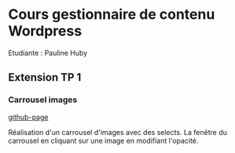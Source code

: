 # Cours gestionnaire de contenu Wordpress

Etudiante : Pauline Huby

## Extension TP 1
### Carrousel images
[github-page](https://paulinehub.github.io/cours-wordpress-ete22-extension-tp1/tree/tp1)

Réalisation d'un carrousel d'images avec des selects.
La fenêtre du carrousel en cliquant sur une image en modifiant l'opacité.
